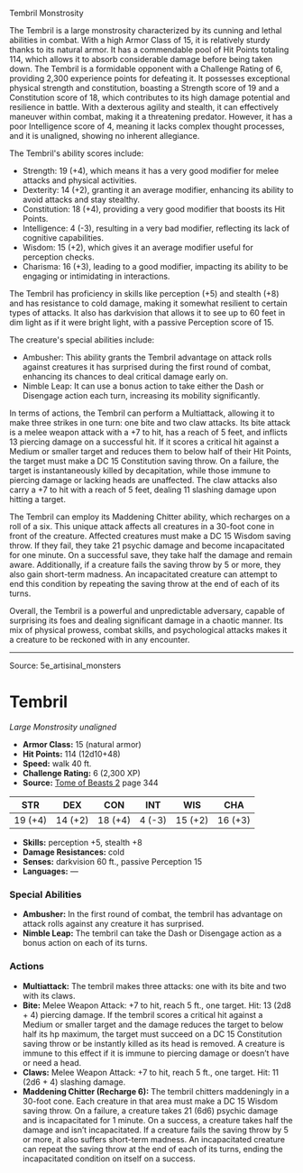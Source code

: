 <MonsterName/>Tembril</MonsterName>
<CreatureType/>Monstrosity</CreatureType>

<summary>The Tembril is a large monstrosity characterized by its cunning and lethal abilities in combat. With a high Armor Class of 15, it is relatively sturdy thanks to its natural armor. It has a commendable pool of Hit Points totaling 114, which allows it to absorb considerable damage before being taken down. The Tembril is a formidable opponent with a Challenge Rating of 6, providing 2,300 experience points for defeating it. It possesses exceptional physical strength and constitution, boasting a Strength score of 19 and a Constitution score of 18, which contributes to its high damage potential and resilience in battle. With a dexterous agility and stealth, it can effectively maneuver within combat, making it a threatening predator. However, it has a poor Intelligence score of 4, meaning it lacks complex thought processes, and it is unaligned, showing no inherent allegiance.</summary>

<detail>

The Tembril's ability scores include: 
- Strength: 19 (+4), which means it has a very good modifier for melee attacks and physical activities.
- Dexterity: 14 (+2), granting it an average modifier, enhancing its ability to avoid attacks and stay stealthy.
- Constitution: 18 (+4), providing a very good modifier that boosts its Hit Points.
- Intelligence: 4 (-3), resulting in a very bad modifier, reflecting its lack of cognitive capabilities.
- Wisdom: 15 (+2), which gives it an average modifier useful for perception checks.
- Charisma: 16 (+3), leading to a good modifier, impacting its ability to be engaging or intimidating in interactions.

The Tembril has proficiency in skills like perception (+5) and stealth (+8) and has resistance to cold damage, making it somewhat resilient to certain types of attacks. It also has darkvision that allows it to see up to 60 feet in dim light as if it were bright light, with a passive Perception score of 15.

The creature's special abilities include:
- Ambusher: This ability grants the Tembril advantage on attack rolls against creatures it has surprised during the first round of combat, enhancing its chances to deal critical damage early on.
- Nimble Leap: It can use a bonus action to take either the Dash or Disengage action each turn, increasing its mobility significantly.

In terms of actions, the Tembril can perform a Multiattack, allowing it to make three strikes in one turn: one bite and two claw attacks. Its bite attack is a melee weapon attack with a +7 to hit, has a reach of 5 feet, and inflicts 13 piercing damage on a successful hit. If it scores a critical hit against a Medium or smaller target and reduces them to below half of their Hit Points, the target must make a DC 15 Constitution saving throw. On a failure, the target is instantaneously killed by decapitation, while those immune to piercing damage or lacking heads are unaffected. The claw attacks also carry a +7 to hit with a reach of 5 feet, dealing 11 slashing damage upon hitting a target.

The Tembril can employ its Maddening Chitter ability, which recharges on a roll of a six. This unique attack affects all creatures in a 30-foot cone in front of the creature. Affected creatures must make a DC 15 Wisdom saving throw. If they fail, they take 21 psychic damage and become incapacitated for one minute. On a successful save, they take half the damage and remain aware. Additionally, if a creature fails the saving throw by 5 or more, they also gain short-term madness. An incapacitated creature can attempt to end this condition by repeating the saving throw at the end of each of its turns.

Overall, the Tembril is a powerful and unpredictable adversary, capable of surprising its foes and dealing significant damage in a chaotic manner. Its mix of physical prowess, combat skills, and psychological attacks makes it a creature to be reckoned with in any encounter.</detail>



---

Source: 5e_artisinal_monsters

# Tembril

*Large* *Monstrosity* *unaligned*

- **Armor Class:** 15 (natural armor)
- **Hit Points:** 114 (12d10+48)
- **Speed:** walk 40 ft.
- **Challenge Rating:** 6 (2,300 XP)
- **Source:** [Tome of Beasts 2](https://koboldpress.com/kpstore/product/tome-of-beasts-2-for-5th-edition) page 344

| STR | DEX | CON | INT | WIS | CHA |
| --- | --- | --- | --- | --- | --- |
| 19 (+4) | 14 (+2) | 18 (+4) | 4 (-3) | 15 (+2) | 16 (+3) |

- **Skills:** perception +5, stealth +8
- **Damage Resistances:** cold
- **Senses:** darkvision 60 ft., passive Perception 15
- **Languages:** —

### Special Abilities

- **Ambusher:** In the first round of combat, the tembril has advantage on attack rolls against any creature it has surprised.
- **Nimble Leap:** The tembril can take the Dash or Disengage action as a bonus action on each of its turns.

### Actions

- **Multiattack:** The tembril makes three attacks: one with its bite and two with its claws.
- **Bite:** Melee Weapon Attack: +7 to hit, reach 5 ft., one target. Hit: 13 (2d8 + 4) piercing damage. If the tembril scores a critical hit against a Medium or smaller target and the damage reduces the target to below half its hp maximum, the target must succeed on a DC 15 Constitution saving throw or be instantly killed as its head is removed. A creature is immune to this effect if it is immune to piercing damage or doesn’t have or need a head.
- **Claws:** Melee Weapon Attack: +7 to hit, reach 5 ft., one target. Hit: 11 (2d6 + 4) slashing damage.
- **Maddening Chitter (Recharge 6):** The tembril chitters maddeningly in a 30-foot cone. Each creature in that area must make a DC 15 Wisdom saving throw. On a failure, a creature takes 21 (6d6) psychic damage and is incapacitated for 1 minute. On a success, a creature takes half the damage and isn’t incapacitated. If a creature fails the saving throw by 5 or more, it also suffers short-term madness. An incapacitated creature can repeat the saving throw at the end of each of its turns, ending the incapacitated condition on itself on a success.




